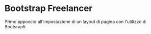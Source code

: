 # Bootstrap Freelancer

Primo appoccio all'impostazione di un layout di pagina con l'utilizzo di Bootsrap5